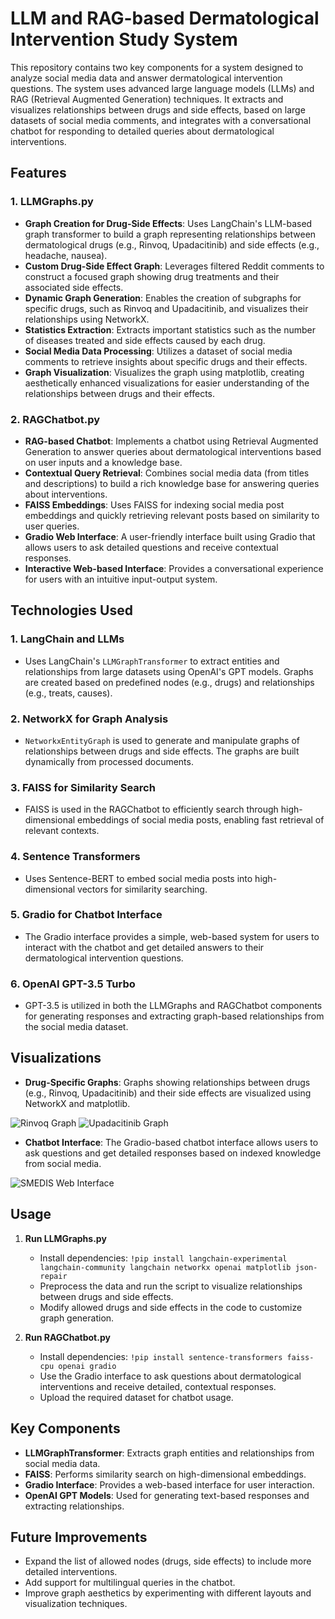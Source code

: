 # LLM and RAG-based Dermatological Intervention Study System

This repository contains two key components for a system designed to analyze social media data and answer dermatological intervention questions. The system uses advanced large language models (LLMs) and RAG (Retrieval Augmented Generation) techniques. It extracts and visualizes relationships between drugs and side effects, based on large datasets of social media comments, and integrates with a conversational chatbot for responding to detailed queries about dermatological interventions.

## Features

### 1. **LLMGraphs.py**
- **Graph Creation for Drug-Side Effects**: Uses LangChain's LLM-based graph transformer to build a graph representing relationships between dermatological drugs (e.g., Rinvoq, Upadacitinib) and side effects (e.g., headache, nausea).
- **Custom Drug-Side Effect Graph**: Leverages filtered Reddit comments to construct a focused graph showing drug treatments and their associated side effects.
- **Dynamic Graph Generation**: Enables the creation of subgraphs for specific drugs, such as Rinvoq and Upadacitinib, and visualizes their relationships using NetworkX.
- **Statistics Extraction**: Extracts important statistics such as the number of diseases treated and side effects caused by each drug.
- **Social Media Data Processing**: Utilizes a dataset of social media comments to retrieve insights about specific drugs and their effects.
- **Graph Visualization**: Visualizes the graph using matplotlib, creating aesthetically enhanced visualizations for easier understanding of the relationships between drugs and their effects.

### 2. **RAGChatbot.py**
- **RAG-based Chatbot**: Implements a chatbot using Retrieval Augmented Generation to answer queries about dermatological interventions based on user inputs and a knowledge base.
- **Contextual Query Retrieval**: Combines social media data (from titles and descriptions) to build a rich knowledge base for answering queries about interventions.
- **FAISS Embeddings**: Uses FAISS for indexing social media post embeddings and quickly retrieving relevant posts based on similarity to user queries.
- **Gradio Web Interface**: A user-friendly interface built using Gradio that allows users to ask detailed questions and receive contextual responses.
- **Interactive Web-based Interface**: Provides a conversational experience for users with an intuitive input-output system.

## Technologies Used

### 1. **LangChain and LLMs**
- Uses LangChain's `LLMGraphTransformer` to extract entities and relationships from large datasets using OpenAI's GPT models. Graphs are created based on predefined nodes (e.g., drugs) and relationships (e.g., treats, causes).

### 2. **NetworkX for Graph Analysis**
- `NetworkxEntityGraph` is used to generate and manipulate graphs of relationships between drugs and side effects. The graphs are built dynamically from processed documents.

### 3. **FAISS for Similarity Search**
- FAISS is used in the RAGChatbot to efficiently search through high-dimensional embeddings of social media posts, enabling fast retrieval of relevant contexts.

### 4. **Sentence Transformers**
- Uses Sentence-BERT to embed social media posts into high-dimensional vectors for similarity searching.

### 5. **Gradio for Chatbot Interface**
- The Gradio interface provides a simple, web-based system for users to interact with the chatbot and get detailed answers to their dermatological intervention questions.

### 6. **OpenAI GPT-3.5 Turbo**
- GPT-3.5 is utilized in both the LLMGraphs and RAGChatbot components for generating responses and extracting graph-based relationships from the social media dataset.

## Visualizations

- **Drug-Specific Graphs**: Graphs showing relationships between drugs (e.g., Rinvoq, Upadacitinib) and their side effects are visualized using NetworkX and matplotlib.
  
![Rinvoq Graph](/mnt/data/file-n35jmgUtcTSLvwl0x4qSDPny)
![Upadacitinib Graph](/mnt/data/file-KaCRfdOqIZbbDfrf7E0RMFl3)

- **Chatbot Interface**: The Gradio-based chatbot interface allows users to ask questions and get detailed responses based on indexed knowledge from social media.
  
![SMEDIS Web Interface](/mnt/data/file-iquvIiEm9b1SFHtx6l4E3IOf)

## Usage

1. **Run LLMGraphs.py**
   - Install dependencies: `!pip install langchain-experimental langchain-community langchain networkx openai matplotlib json-repair`
   - Preprocess the data and run the script to visualize relationships between drugs and side effects.
   - Modify allowed drugs and side effects in the code to customize graph generation.

2. **Run RAGChatbot.py**
   - Install dependencies: `!pip install sentence-transformers faiss-cpu openai gradio`
   - Use the Gradio interface to ask questions about dermatological interventions and receive detailed, contextual responses.
   - Upload the required dataset for chatbot usage.

## Key Components

- **LLMGraphTransformer**: Extracts graph entities and relationships from social media data.
- **FAISS**: Performs similarity search on high-dimensional embeddings.
- **Gradio Interface**: Provides a web-based interface for user interaction.
- **OpenAI GPT Models**: Used for generating text-based responses and extracting relationships.

## Future Improvements

- Expand the list of allowed nodes (drugs, side effects) to include more detailed interventions.
- Add support for multilingual queries in the chatbot.
- Improve graph aesthetics by experimenting with different layouts and visualization techniques.
